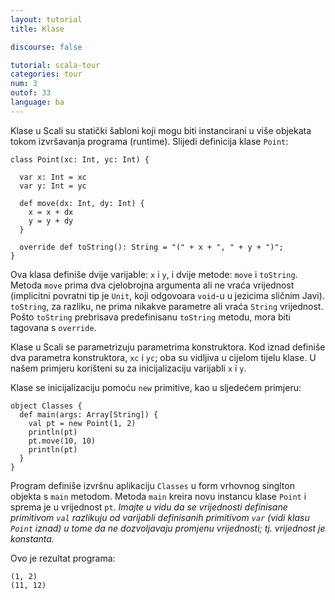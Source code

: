 ```yaml
---
layout: tutorial
title: Klase

discourse: false

tutorial: scala-tour
categories: tour
num: 3
outof: 33
language: ba
---
```


Klase u Scali su statički šabloni koji mogu biti instancirani u više objekata tokom izvršavanja programa (runtime).
Slijedi definicija klase `Point`:

    class Point(xc: Int, yc: Int) {
	
      var x: Int = xc
      var y: Int = yc
	  
      def move(dx: Int, dy: Int) {
        x = x + dx
        y = y + dy
      }
	  
      override def toString(): String = "(" + x + ", " + y + ")";
    }

Ova klasa definiše dvije varijable: `x` i `y`, i dvije metode: `move` i `toString`. 
Metoda `move` prima dva cjelobrojna argumenta ali ne vraća vrijednost (implicitni povratni tip je `Unit`,
koji odgovoara `void`-u u jezicima sličnim Javi). `toString`, za razliku, ne prima nikakve parametre ali vraća `String` vrijednost.
Pošto `toString` prebrisava predefinisanu `toString` metodu, mora biti tagovana s `override`.

Klase u Scali se parametrizuju parametrima konstruktora. Kod iznad definiše dva parametra konstruktora, `xc` i `yc`; 
oba su vidljiva u cijelom tijelu klase. U našem primjeru korišteni su za inicijalizaciju varijabli `x` i `y`.

Klase se inicijalizaciju pomoću `new` primitive, kao u sljedećem primjeru:

    object Classes {
      def main(args: Array[String]) {
        val pt = new Point(1, 2)
        println(pt)
        pt.move(10, 10)
        println(pt)
      }
    }

Program definiše izvršnu aplikaciju `Classes` u form vrhovnog singlton objekta s `main` metodom. 
Metoda `main` kreira novu instancu klase `Point` i sprema je u vrijednost `pt`.
_Imajte u vidu da se vrijednosti definisane primitivom `val` razlikuju 
od varijabli definisanih primitivom `var` (vidi klasu `Point` iznad) 
u tome da ne dozvoljavaju promjenu vrijednosti; tj. vrijednost je konstanta._

Ovo je rezultat programa:

    (1, 2)
    (11, 12)
